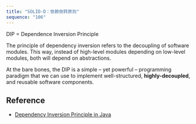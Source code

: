 ```yaml
---
title: "SOLID-D：依赖倒转原则"
sequence: "106"
---
```


DIP = Dependence Inversion Principle

The principle of dependency inversion refers to the decoupling of software modules.
This way, instead of high-level modules depending on low-level modules, both will depend on abstractions.

At the bare bones, the DIP is a simple – yet powerful – programming paradigm
that we can use to implement well-structured, **highly-decoupled**, and reusable software components.

## Reference

- [Dependency Inversion Principle in Java](https://www.baeldung.com/java-dependency-inversion-principle)
